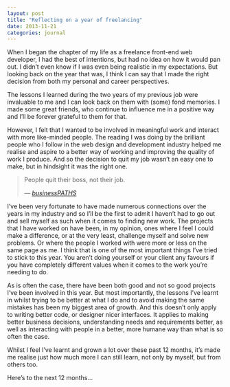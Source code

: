 ```yaml
---
layout: post
title: "Reflecting on a year of freelancing"
date: 2013-11-21
categories: journal
---
```


When I began the chapter of my life as a freelance front-end web developer, I had the best of intentions, but had no idea
on how it would pan out. I didn’t even know if I was even being realistic in my expectations. But looking back on the year
that was, I think I can say that I made the right decision from both my personal and career perspectives.

The lessons I learned during the two years of my previous job were invaluable to me and I can look back on them with (some)
fond memories. I made some great friends, who continue to influence me in a positive way and I’ll be forever grateful to
them for that.

However, I felt that I wanted to be involved in meaningful work and interact with more like-minded people. The reading I
was doing by the brilliant people who I follow in the web design and development industry helped me realise and aspire to
a better way of working and improving the quality of work I produce. And so the decision to quit my job wasn’t an easy one
to make, but in hindsight it was the right one.

<blockquote>
    <p>People quit their boss, not their job.</p>
    <cite>— <a href="http://businesspaths.net/Articles/12/people-quit-their-boss-not-their-job">businessPATHS</a></cite>
</blockquote>

I’ve been very fortunate to have made numerous connections over the years in my industry and so I’ll be the first to admit
I haven’t had to go out and sell myself as such when it comes to finding new work. The projects that I have worked on have
been, in my opinion, ones where I feel I could make a difference, or at the very least, challenge myself and solve new problems.
Or where the people I worked with were more or less on the same page as me. I think that is one of the most important things
I’ve tried to stick to this year. You aren’t doing yourself or your client any favours if you have completely different
values when it comes to the work you’re needing to do.

As is often the case, there have been both good and not so good projects I’ve been involved in this year. But most importantly,
the lessons I’ve learnt in whilst trying to be better at what I do and to avoid making the same mistakes has been my biggest
area of growth. And this doesn’t only apply to writing better code, or designer nicer interfaces. It applies to making better
business decisions, understanding needs and requirements better, as well as interacting with people in a better, more humane
way than what is so often the case.

Whilst I feel I’ve learnt and grown a lot over these past 12 months, it’s made me realise just how much more I can still
learn, not only by myself, but from others too.

Here’s to the next 12 months…
